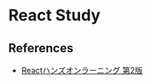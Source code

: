 # React Study

## References

- [Reactハンズオンラーニング 第2版](https://www.oreilly.co.jp/books/9784873119380/)
